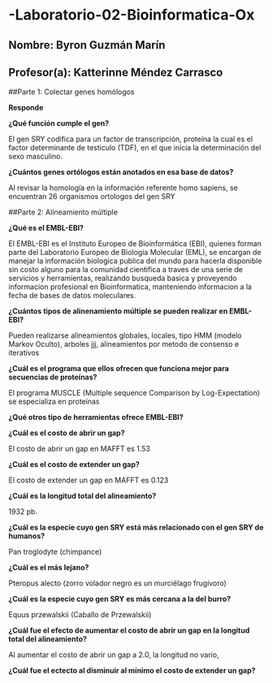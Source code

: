 # -Laboratorio-02-Bioinformatica-Ox

## Nombre: Byron Guzmán Marín

## Profesor(a): Katterinne Méndez Carrasco

##Parte 1: Colectar genes homólogos

__Responde__

__¿Qué función cumple el gen?__

El gen SRY codifica para un factor  de transcripción, proteína la cual es el factor determinante de testiculo (TDF), en el que inicia la determinación del sexo masculino.

__¿Cuántos genes ortólogos están anotados en esa base de datos?__

Al revisar la homología en la información referente homo sapiens, se encuentran 26 organismos ortologos del gen SRY

##Parte 2: Alineamiento múltiple

__¿Qué es el EMBL-EBI?__

El EMBL-EBI es el Instituto Europeo de Bioinformática (EBI), quienes forman parte del Laboratorio Europeo de Biologia Molecular (EML), se encargan de manejar la información  biologica publica del mundo para hacerla disponible sin costo alguno para la comunidad cientifica a traves de una serie de servicios y herramientas, realizando busqueda basica y proveyendo informacion profesional en Bioinformatica, manteniendo informacion a la fecha de bases de datos moleculares.

__¿Cuántos  tipos de alinenamiento múltiple se pueden realizar en EMBL-EBI?__

Pueden realizarse alineamientos  globales, locales, tipo HMM (modelo Markov Oculto), arboles jjj, alineamientos por metodo de consenso e iterativos

__¿Cuál es el programa que ellos ofrecen que funciona mejor para secuencias de proteínas?__

El programa MUSCLE (Multiple sequence Comparison by Log-Expectation) se especializa en proteínas

__¿Qué otros tipo de herramientas ofrece EMBL-EBI?__

__¿Cuál es el costo de abrir un gap?__

El costo de abrir un gap en MAFFT es 1.53

__¿Cuál es el costo de extender un gap?__

El costo de extender un gap en MAFFT es 0.123 


__¿Cuál es la longitud total del alineamiento?__

1932 pb.

__¿Cuál es la especie cuyo gen SRY está más relacionado con el gen SRY de humanos?__

Pan troglodyte (chimpance)

__¿Cuál es el más lejano?__

Pteropus alecto (zorro volador negro es un murciélago frugívoro)

__¿Cuál es la especie cuyo gen SRY es más cercana a la del burro?__

Equus przewalskii (Caballo de Przewalskii)

__¿Cuál fue el efecto de aumentar el costo de abrir un gap en la longitud total del alineamiento?__
 
 Al aumentar el costo de abrir un gap a 2.0, la longitud no vario,

__¿Cuál fue el ectecto al disminuir al mínimo el costo de extender un gap?__


